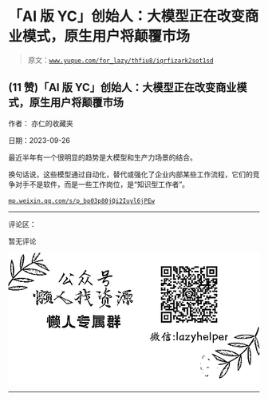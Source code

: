 # 「AI 版 YC」创始人：大模型正在改变商业模式，原生用户将颠覆市场

> 原文：[`www.yuque.com/for_lazy/thfiu8/iqrfizark2sot1sd`](https://www.yuque.com/for_lazy/thfiu8/iqrfizark2sot1sd)

## (11 赞)「AI 版 YC」创始人：大模型正在改变商业模式，原生用户将颠覆市场

作者： 亦仁的收藏夹

日期：2023-09-26

最近半年有一个很明显的趋势是大模型和生产力场景的结合。

换句话说，这些模型通过自动化，替代或强化了企业内部某些工作流程，它们的竞争对手不是软件，而是一些工作岗位，是“知识型工作者”。

[`mp.weixin.qq.com/s/p_bp03p80jQi2Iuyl6jPEw`](https://mp.weixin.qq.com/s/p_bp03p80jQi2Iuyl6jPEw)

* * *

评论区：

暂无评论

![](img/1c37d505930596d12a88ab23e11aa07a.png)

* * *